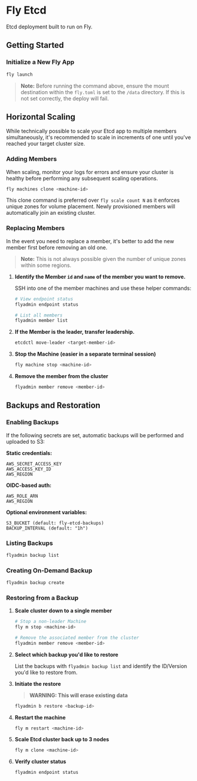 # Fly Etcd

Etcd deployment built to run on Fly.

## Getting Started

### Initialize a New Fly App

```bash
fly launch
```

> **Note:** Before running the command above, ensure the mount destination within the `fly.toml` is set to the `/data` directory. If this is not set correctly, the deploy will fail.

## Horizontal Scaling

While technically possible to scale your Etcd app to multiple members simultaneously, it's recommended to scale in increments of one until you've reached your target cluster size.

### Adding Members

When scaling, monitor your logs for errors and ensure your cluster is healthy before performing any subsequent scaling operations.

```bash
fly machines clone <machine-id>
```

This clone command is preferred over `fly scale count N` as it enforces unique zones for volume placement. Newly provisioned members will automatically join an existing cluster.

### Replacing Members

In the event you need to replace a member, it's better to add the new member first before removing an old one.

> **Note:** This is not always possible given the number of unique zones within some regions.

1. **Identify the Member `id` and `name` of the member you want to remove.**

   SSH into one of the member machines and use these helper commands:

   ```bash
   # View endpoint status
   flyadmin endpoint status
   ```
   
   ```bash
   # List all members
   flyadmin member list
   ```

2. **If the Member is the leader, transfer leadership.**

   ```bash
   etcdctl move-leader <target-member-id>
   ```

3. **Stop the Machine (easier in a separate terminal session)**

   ```bash
   fly machine stop <machine-id>
   ```

4. **Remove the member from the cluster**

   ```bash
   flyadmin member remove <member-id>
   ```

## Backups and Restoration

### Enabling Backups

If the following secrets are set, automatic backups will be performed and uploaded to S3:

**Static credentials:**
```
AWS_SECRET_ACCESS_KEY
AWS_ACCESS_KEY_ID
AWS_REGION
```

**OIDC-based auth:**
```
AWS_ROLE_ARN
AWS_REGION
```

**Optional environment variables:**
```
S3_BUCKET (default: fly-etcd-backups)
BACKUP_INTERVAL (default: "1h")
```

### Listing Backups

```bash
flyadmin backup list
```

### Creating On-Demand Backup

```bash
flyadmin backup create
```

### Restoring from a Backup

1. **Scale cluster down to a single member**

   ```bash
   # Stop a non-leader Machine
   fly m stop <machine-id>

   # Remove the associated member from the cluster
   flyadmin member remove <member-id>
   ```

2. **Select which backup you'd like to restore**

   List the backups with `flyadmin backup list` and identify the ID/Version you'd like to restore from.

3. **Initiate the restore**

   > **WARNING: This will erase existing data**
   
   ```bash
   flyadmin b restore <backup-id>
   ```

4. **Restart the machine**

   ```bash
   fly m restart <machine-id>
   ```

5. **Scale Etcd cluster back up to 3 nodes**

   ```bash
   fly m clone <machine-id>
   ```

6. **Verify cluster status**

   ```bash
   flyadmin endpoint status
   ```
